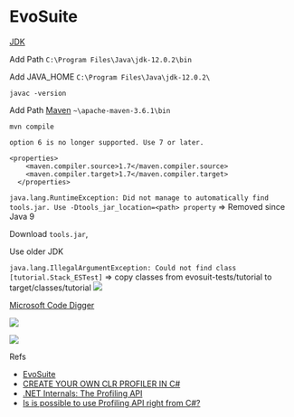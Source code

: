 # EvoSuite

[JDK](https://www.oracle.com/technetwork/java/javase/downloads/index.html)

Add Path `C:\Program Files\Java\jdk-12.0.2\bin`

Add JAVA_HOME `C:\Program Files\Java\jdk-12.0.2\`

`javac -version`

Add Path [Maven](https://maven.apache.org/) `~\apache-maven-3.6.1\bin`

`mvn compile`

`option 6 is no longer supported. Use 7 or later.`

```
<properties>
    <maven.compiler.source>1.7</maven.compiler.source>
    <maven.compiler.target>1.7</maven.compiler.target>
  </properties>
```

`java.lang.RuntimeException: Did not manage to automatically find tools.jar. Use -Dtools_jar_location=<path> property` => Removed since Java 9

Download `tools.jar`, 

Use older JDK

`java.lang.IllegalArgumentException: Could not find class [tutorial.Stack_ESTest]` => copy classes from evosuit-tests/tutorial  to target/classes/tutorial ![](https://snag.gy/Lvh3UT.jpg)

[Microsoft Code Digger](https://marketplace.visualstudio.com/items?itemName=RiSEResearchinSoftwareEngineering.MicrosoftCodeDigger&ssr=false#overview)

![](https://snag.gy/Rw4Es6.jpg)

![](https://snag.gy/xX6pL2.jpg)

Refs
* [EvoSuite](http://www.evosuite.org/documentation/tutorial-part-1/)
* [CREATE YOUR OWN CLR PROFILER IN C#](http://topholt.com/c-clr-profiler/)
* [.NET Internals: The Profiling API](http://www.blong.com/conferences/dcon2003/internals/profiling.htm)
* [Is is possible to use Profiling API right from C#?](https://stackoverflow.com/questions/5736845/is-is-possible-to-use-profiling-api-right-from-c)

